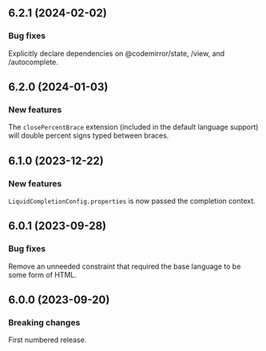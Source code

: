 ## 6.2.1 (2024-02-02)

### Bug fixes

Explicitly declare dependencies on @codemirror/state, /view, and /autocomplete.

## 6.2.0 (2024-01-03)

### New features

The `closePercentBrace` extension (included in the default language support) will double percent signs typed between braces.

## 6.1.0 (2023-12-22)

### New features

`LiquidCompletionConfig.properties` is now passed the completion context.

## 6.0.1 (2023-09-28)

### Bug fixes

Remove an unneeded constraint that required the base language to be some form of HTML.

## 6.0.0 (2023-09-20)

### Breaking changes

First numbered release.

